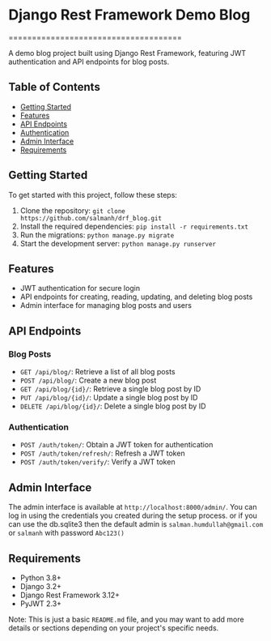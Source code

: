 # Django Rest Framework Demo Blog
=====================================

A demo blog project built using Django Rest Framework, featuring JWT authentication and API endpoints for blog posts.

## Table of Contents

* [Getting Started](#getting-started)
* [Features](#features)
* [API Endpoints](#api-endpoints)
* [Authentication](#authentication)
* [Admin Interface](#admin-interface)
* [Requirements](#requirements)

## Getting Started

To get started with this project, follow these steps:

1. Clone the repository: `git clone https://github.com/salmanh/drf_blog.git`
2. Install the required dependencies: `pip install -r requirements.txt`
3. Run the migrations: `python manage.py migrate`
4. Start the development server: `python manage.py runserver`

## Features

* JWT authentication for secure login
* API endpoints for creating, reading, updating, and deleting blog posts
* Admin interface for managing blog posts and users

## API Endpoints

### Blog Posts

* `GET /api/blog/`: Retrieve a list of all blog posts
* `POST /api/blog/`: Create a new blog post
* `GET /api/blog/{id}/`: Retrieve a single blog post by ID
* `PUT /api/blog/{id}/`: Update a single blog post by ID
* `DELETE /api/blog/{id}/`: Delete a single blog post by ID

### Authentication

* `POST /auth/token/`: Obtain a JWT token for authentication
* `POST /auth/token/refresh/`: Refresh a JWT token
* `POST /auth/token/verify/`: Verify a JWT token

## Admin Interface

The admin interface is available at `http://localhost:8000/admin/`.
You can log in using the credentials you created during the setup process.
or if you can use the db.sqlite3 then the default admin is 
`salman.humdullah@gmail.com` or `salmanh` with password `Abc123()`

## Requirements

* Python 3.8+
* Django 3.2+
* Django Rest Framework 3.12+
* PyJWT 2.3+

Note: This is just a basic `README.md` file, and you may want to add more details or sections depending on your project's specific needs.